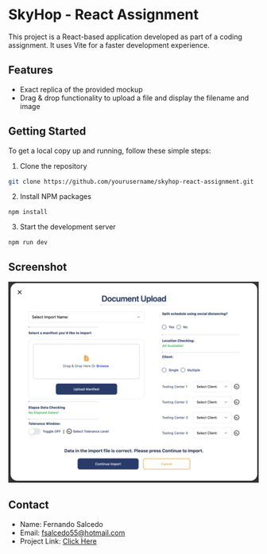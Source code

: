 # SkyHop - React Assignment

This project is a React-based application developed as part of a coding assignment. It uses Vite for a faster development experience.

## Features

- Exact replica of the provided mockup
- Drag & drop functionality to upload a file and display the filename and image

## Getting Started

To get a local copy up and running, follow these simple steps:

1. Clone the repository

```bash
git clone https://github.com/yourusername/skyhop-react-assignment.git
```

2. Install NPM packages

```
npm install
```

3. Start the development server

```
npm run dev
```

## Screenshot

![skyhop react assignment](image.png)

## Contact

- Name: Fernando Salcedo
- Email: fsalcedo55@hotmail.com
- Project Link: [Click Here](https://fsalcedo55.github.io/sh-assignment/)
